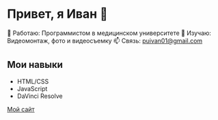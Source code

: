 # Привет, я Иван 👋  
🔭 Работаю: Программистом в медицинском университете
🌱 Изучаю: Видеомонтаж, фото и видеосъемку 
📫 Связь: puivan01@gmail.com

## Мои навыки  
- HTML/CSS  
- JavaScript  
- DaVinci Resolve
  

[Мой сайт](https://ivanpu01.github.io)  
